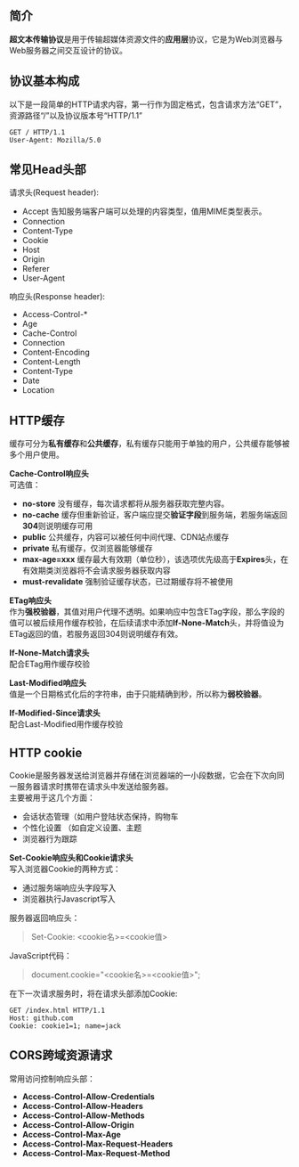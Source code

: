## 简介
**超文本传输协议**是用于传输超媒体资源文件的**应用层**协议，它是为Web浏览器与Web服务器之间交互设计的协议。

## 协议基本构成
以下是一段简单的HTTP请求内容，第一行作为固定格式，包含请求方法“GET”，资源路径“/”以及协议版本号“HTTP/1.1” 

```http request
GET / HTTP/1.1
User-Agent: Mozilla/5.0
```

## 常见Head头部
请求头(Request header):  
- Accept 告知服务端客户端可以处理的内容类型，值用MIME类型表示。
- Connection
- Content-Type
- Cookie
- Host
- Origin
- Referer
- User-Agent

响应头(Response header):  
- Access-Control-*
- Age
- Cache-Control
- Connection
- Content-Encoding
- Content-Length 
- Content-Type
- Date
- Location

## HTTP缓存
缓存可分为**私有缓存**和**公共缓存**，私有缓存只能用于单独的用户，公共缓存能够被多个用户使用。
  
**Cache-Control响应头**  
可选值：  
- **no-store** 没有缓存，每次请求都将从服务器获取完整内容。
- **no-cache** 缓存但重新验证，客户端应提交**验证字段**到服务端，若服务端返回**304**则说明缓存可用
- **public** 公共缓存，内容可以被任何中间代理、CDN站点缓存
- **private** 私有缓存，仅浏览器能够缓存
- **max-age=xxx** 缓存最大有效期（单位秒），该选项优先级高于**Expires**头，在有效期类浏览器将不会请求服务器获取内容
- **must-revalidate** 强制验证缓存状态，已过期缓存将不被使用

**ETag响应头**  
作为**强校验器**，其值对用户代理不透明。如果响应中包含ETag字段，那么字段的值可以被后续用作缓存校验，在后续请求中添加**If-None-Match**头，并将值设为ETag返回的值，若服务返回304则说明缓存有效。
  
**If-None-Match请求头**  
配合ETag用作缓存校验


**Last-Modified响应头**  
值是一个日期格式化后的字符串，由于只能精确到秒，所以称为**弱校验器**。

**If-Modified-Since请求头**  
配合Last-Modified用作缓存校验


## HTTP cookie
Cookie是服务器发送给浏览器并存储在浏览器端的一小段数据，它会在下次向同一服务器请求时携带在请求头中发送给服务器。  
主要被用于这几个方面：  
- 会话状态管理（如用户登陆状态保持，购物车
- 个性化设置 （如自定义设置、主题
- 浏览器行为跟踪

**Set-Cookie响应头和Cookie请求头**  
写入浏览器Cookie的两种方式：
- 通过服务端响应头字段写入
- 浏览器执行Javascript写入

服务器返回响应头：
> Set-Cookie: <cookie名>=<cookie值>

JavaScript代码：
> document.cookie="<cookie名>=<cookie值>";

在下一次请求服务时，将在请求头部添加Cookie:
```http request
GET /index.html HTTP/1.1
Host: github.com
Cookie: cookie1=1; name=jack
```


## CORS跨域资源请求
常用访问控制响应头部：  
- **Access-Control-Allow-Credentials**
- **Access-Control-Allow-Headers**
- **Access-Control-Allow-Methods**
- **Access-Control-Allow-Origin**
- **Access-Control-Max-Age**
- **Access-Control-Max-Request-Headers**
- **Access-Control-Max-Request-Method**